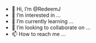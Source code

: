 - 👋 Hi, I’m @RedeemJ
- 👀 I’m interested in ...
- 🌱 I’m currently learning ...
- 💞️ I’m looking to collaborate on ...
- 📫 How to reach me ...

<!---
RedeemJ/RedeemJ is a ✨ special ✨ repository because its `README.md` (this file) appears on your GitHub profile.
You can click the Preview link to take a look at your changes.
--->
